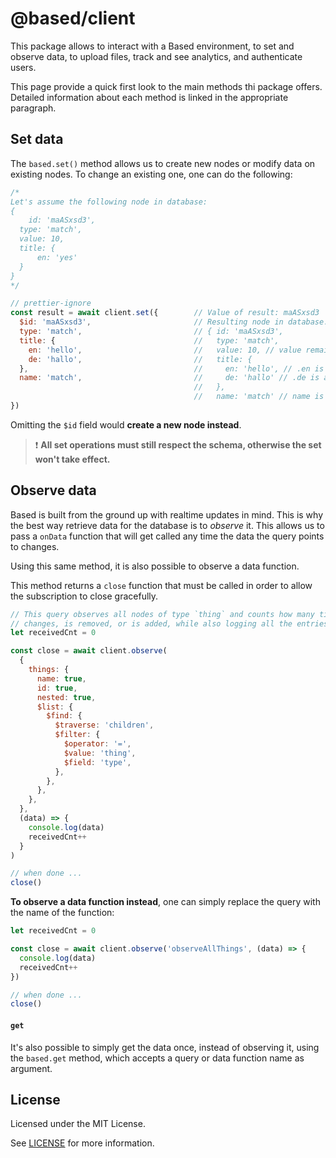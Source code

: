 # @based/client

This package allows to interact with a Based environment, to set and observe data, to upload files, track and see analytics, and authenticate users.

This page provide a quick first look to the main methods thi package offers. Detailed information about each method is linked in the appropriate paragraph.

## Set data

The `based.set()` method allows us to create new nodes or modify data on existing nodes. To change an existing one, one can do the following:

```js
/*
Let's assume the following node in database:
{
    id: 'maASxsd3',
  type: 'match',
  value: 10,
  title: {
      en: 'yes'
  }
}
*/

// prettier-ignore
const result = await client.set({        // Value of result: maASxsd3
  $id: 'maASxsd3',                       // Resulting node in database:
  type: 'match',                         // { id: 'maASxsd3',
  title: {                               //   type: 'match',
    en: 'hello',                         //   value: 10, // value remains
    de: 'hallo',                         //   title: {
  },                                     //     en: 'hello', // .en is overwritten
  name: 'match',                         //     de: 'hallo' // .de is added
                                         //   },
                                         //   name: 'match' // name is added
})
```

Omitting the `$id` field would **create a new node instead**.

> :exclamation: **All set operations must still respect the schema, otherwise the set won't take effect.**

## Observe data

Based is built from the ground up with realtime updates in mind. This is why the best way retrieve data for the database is to _observe_ it. This allows us to pass a `onData` function that will get called any time the data the query points to changes.

Using this same method, it is also possible to observe a data function.

This method returns a `close` function that must be called in order to allow the subscription to close gracefully.

```js
// This query observes all nodes of type `thing` and counts how many times any of them
// changes, is removed, or is added, while also logging all the entries every time.
let receivedCnt = 0

const close = await client.observe(
  {
    things: {
      name: true,
      id: true,
      nested: true,
      $list: {
        $find: {
          $traverse: 'children',
          $filter: {
            $operator: '=',
            $value: 'thing',
            $field: 'type',
          },
        },
      },
    },
  },
  (data) => {
    console.log(data)
    receivedCnt++
  }
)

// when done ...
close()
```

**To observe a data function instead**, one can simply replace the query with the name of the function:

```js
let receivedCnt = 0

const close = await client.observe('observeAllThings', (data) => {
  console.log(data)
  receivedCnt++
})

// when done ...
close()
```

#### `get`

It's also possible to simply get the data once, instead of observing it, using the `based.get` method, which accepts a query or data function name as argument.

## License

Licensed under the MIT License.

See [LICENSE](./LICENSE) for more information.

